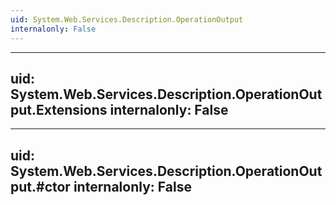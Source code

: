 ```yaml
---
uid: System.Web.Services.Description.OperationOutput
internalonly: False
---
```


---
uid: System.Web.Services.Description.OperationOutput.Extensions
internalonly: False
---

---
uid: System.Web.Services.Description.OperationOutput.#ctor
internalonly: False
---
